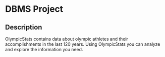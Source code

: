 # DBMS Project

## Description

OlympicStats contains data about olympic athletes and their accomplishments in the last 120 years. Using OlympicStats you can analyze and explore the information you need.


